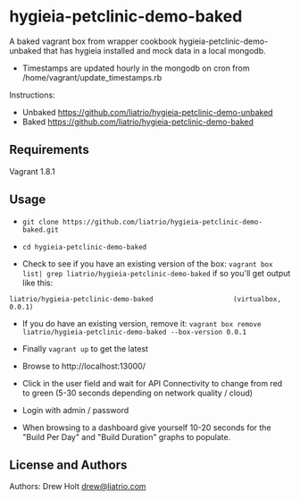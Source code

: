 hygieia-petclinic-demo-baked 
========================
A baked vagrant box from wrapper cookbook hygieia-petclinic-demo-unbaked that has hygieia installed and mock data in a local mongodb. 

* Timestamps are updated hourly in the mongodb on cron from /home/vagrant/update_timestamps.rb

Instructions:
* Unbaked https://github.com/liatrio/hygieia-petclinic-demo-unbaked
* Baked https://github.com/liatrio/hygieia-petclinic-demo-baked

Requirements
------------
Vagrant 1.8.1

Usage
-----

* `git clone https://github.com/liatrio/hygieia-petclinic-demo-baked.git`

* `cd hygieia-petclinic-demo-baked`

* Check to see if you have an existing version of the box: `vagrant box list| grep liatrio/hygieia-petclinic-demo-baked` if so you'll get output like this:
```
liatrio/hygieia-petclinic-demo-baked                    (virtualbox, 0.0.1)
```

* If you do have an existing version, remove it: `vagrant box remove liatrio/hygieia-petclinic-demo-baked --box-version 0.0.1`

* Finally `vagrant up` to get the latest

* Browse to http://localhost:13000/
* Click in the user field and wait for API Connectivity to change from red to green (5-30 seconds depending on network quality / cloud)
* Login with admin / password
* When browsing to a dashboard give yourself 10-20 seconds for the "Build Per Day" and "Build Duration" graphs to populate.

License and Authors
-------------------
Authors: Drew Holt <drew@liatrio.com>
